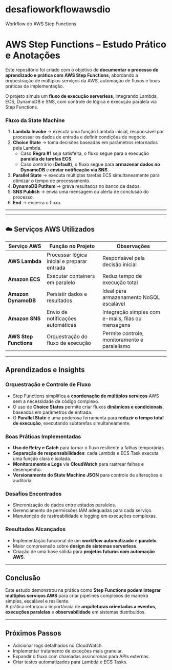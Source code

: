 # desafioworkflowawsdio
Workflow do AWS Step Functions
# AWS Step Functions – Estudo Prático e Anotações

Este repositório foi criado com o objetivo de **documentar o processo de aprendizado e prática com AWS Step Functions**, abordando a orquestração de múltiplos serviços da AWS, automação de fluxos e boas práticas de implementação.

O projeto simula um **fluxo de execução serverless**, integrando Lambda, ECS, DynamoDB e SNS, com controle de lógica e execução paralela via Step Functions.

### Fluxo da State Machine

1. **Lambda Invoke** → executa uma função Lambda inicial, responsável por processar os dados de entrada e definir condições de negócio.  
2. **Choice State** → toma decisões baseadas em parâmetros retornados pela Lambda.  
   - Caso **Regra #1** seja satisfeita, o fluxo segue para a execução **paralela de tarefas ECS**.
   - Caso contrário (**Default**), o fluxo segue para **armazenar dados no DynamoDB** e **enviar notificação via SNS**.
3. **Parallel State** → executa múltiplas tarefas ECS simultaneamente para otimizar o tempo de processamento.
4. **DynamoDB PutItem** → grava resultados no banco de dados.
5. **SNS Publish** → envia uma mensagem ou alerta de conclusão do processo.
6. **End** → encerra o fluxo.

---

---

## ☁️ Serviços AWS Utilizados

| Serviço AWS | Função no Projeto | Observações |
|--------------|------------------|--------------|
| **AWS Lambda** | Processar lógica inicial e preparar entrada | Responsável pela decisão inicial |
| **Amazon ECS** | Executar containers em paralelo | Reduz tempo de execução total |
| **Amazon DynamoDB** | Persistir dados e resultados | Ideal para armazenamento NoSQL escalável |
| **Amazon SNS** | Envio de notificações automáticas | Integração simples com e-mails, filas ou mensagens |
| **AWS Step Functions** | Orquestração do fluxo de execução | Permite controle, monitoramento e paralelismo |

---

## Aprendizados e Insights

###  Orquestração e Controle de Fluxo
- Step Functions simplifica a **coordenação de múltiplos serviços** AWS sem a necessidade de código complexo.
- O uso de **Choice States** permite criar fluxos **dinâmicos e condicionais**, baseados em parâmetros de entrada.
- O **Parallel State** é uma poderosa ferramenta para **reduzir o tempo total de execução**, executando subtarefas simultaneamente.

###  Boas Práticas Implementadas
- **Uso de Retry e Catch** para tornar o fluxo resiliente a falhas temporárias.
- **Separação de responsabilidades**: cada Lambda e ECS Task executa uma função clara e isolada.
- **Monitoramento e Logs** via **CloudWatch** para rastrear falhas e desempenho.
- **Versionamento do State Machine JSON** para controle de alterações e auditoria.

###  Desafios Encontrados
- Sincronização de dados entre estados paralelos.
- Gerenciamento de permissões IAM adequadas para cada serviço.
- Manutenção de rastreabilidade e logging em execuções complexas.

###  Resultados Alcançados
- Implementação funcional de um **workflow automatizado** e **paralelo**.
- Maior compreensão sobre **design de sistemas serverless**.
- Criação de uma base sólida para **projetos futuros com automação AWS**.

---

## Conclusão

Este estudo demonstrou na prática como **Step Functions podem integrar múltiplos serviços AWS** para criar pipelines complexos de maneira simples, escalável e resiliente.  
A prática reforçou a importância de **arquiteturas orientadas a eventos**, **execuções paralelas** e **observabilidade** em sistemas distribuídos.

---

## Próximos Passos

- Adicionar logs detalhados no CloudWatch.
- Implementar tratamento de exceções mais granular.
- Expandir o fluxo com chamadas assíncronas para APIs externas.
- Criar testes automatizados para Lambda e ECS Tasks.


